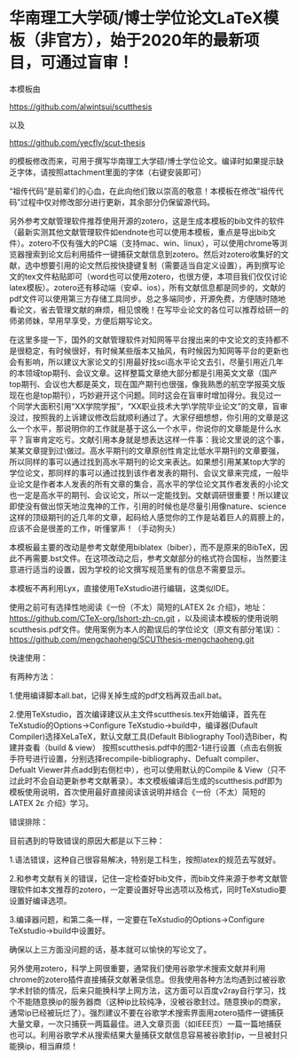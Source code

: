 # 华南理工大学硕/博士学位论文LaTeX模板（非官方），始于2020年的最新项目，可通过盲审！

本模板由 

https://github.com/alwintsui/scutthesis 

以及 

https://github.com/yecfly/scut-thesis 

的模板修改而来，可用于撰写华南理工大学硕/博士学位论文。编译时如果提示缺乏字体，请按照attachment里面的字体（右键安装即可）

“祖传代码”是前辈们的心血，在此向他们致以崇高的敬意！本模板在修改“祖传代码”过程中仅对修改部分进行更新，其余部分仍保留源代码。

另外参考文献管理软件推荐使用开源的zotero，这是生成本模板的bib文件的软件（最新实测其他文献管理软件如endnote也可以使用本模板，重点是导出bib文件）。zotero不仅有强大的PC端（支持mac、win、linux），可以使用chrome等浏览器搜索到论文后利用插件一键捕获文献信息到zotero。然后对zotero收集好的文献，选中想要引用的论文然后按快捷键复制（需要适当自定义设置），再到撰写论文的tex文件粘贴即可（word也可以使用zotero，也很方便，本项目我们仅仅讨论latex模板）。zotero还有移动端（安卓、ios），所有文献信息都是同步的，文献的pdf文件可以使用第三方存储工具同步。总之多端同步，开源免费，方便随时随地看论文，省去管理文献的麻烦，相见恨晚！在写毕业论文的各位可以推荐给研一的师弟师妹，早用早享受，方便后期写论文。

在这里多提一下，国外的文献管理软件对知网等平台搜出来的中文论文的支持都不是很稳定，有时候很好，有时候某些版本又抽风，有时候因为知网等平台的更新也会有影响，所以建议大家论文的引用最好找sci高水平论文去引，尽量引用近几年的本领域top期刊、会议文章。这样整篇文章绝大部分都是引用英文文章（国产top期刊、会议也大都是英文，现在国产期刊也很强，像我熟悉的航空学报英文版现在也是top期刊），巧妙避开这个问题。同时这会在盲审时增加得分。我见过一个同学大面积引用“XX学院学报”，“XX职业技术大学\学院毕业论文”的文章，盲审没过，按照我的上诉建议修改后就顺利通过了。大家仔细想想，你引用的文章是这么一个水平，那说明你的工作就是基于这么一个水平，你说你的文章能是什么水平？盲审肯定吃亏。文献引用本身就是想表达这样一件事：我论文里说的这个事，某某文章提到过\做过。高水平期刊的文章原创性肯定比低水平期刊的文章要强，所以同样的事可以通过找到高水平期刊的论文来表达。如果想引用某某top大学的学位论文，那同样的事可以通过找到该作者发表的期刊、会议文章来完成，一般毕业论文是作者本人发表的所有文章的集合，高水平的学位论文其作者发表的小论文也一定是高水平的期刊、会议论文，所以一定能找到。文献调研很重要！所以建议即使没有做出惊天地泣鬼神的工作，引用的时候也是尽量引用像nature、science这样的顶级期刊的近几年的文章，起码给人感觉你的工作是站着巨人的肩膀上的，应该不会是很差的工作，听懂掌声！（手动狗头）

本模板最主要的改动是参考文献使用biblatex（biber），而不是原来的BibTeX，因此不再需要.bst文件。在这项改动之后，参考文献部分的格式符合国标，当然要注意进行适当的设置，因为学校的论文撰写规范里有的信息不需要显示。

本模板不再利用Lyx，直接使用TeXstudio进行编辑，这类似IDE。

使用之前可有选择性地阅读《一份（不太）简短的LATEX 2ε 介绍》，地址：https://github.com/CTeX-org/lshort-zh-cn.git ，以及阅读本模板的使用说明scutthesis.pdf文件。使用案例为本人的勘误后的学位论文（原文有部分笔误）：https://github.com/mengchaoheng/SCUTthesis-mengchaoheng.git

快速使用：

有两种方法：

1.使用编译脚本all.bat，记得关掉生成的pdf文档再双击all.bat。

2.使用TeXstudio，首次编译建议从主文件scutthesis.tex开始编译，首先在TeXstudio的Options->Configure TeXstudio->build中，编译器(Dufault Compiler)选择XeLaTeX，默认文献工具(Default Bibliography Tool)选Biber，构建并查看（build & view） 按照scutthesis.pdf中的图2-1进行设置（点击右侧扳手符号进行设置，分别选择recompile-bibliography、Defualt compiler、Defualt Viewer并点add到右侧栏中），也可以使用默认的Compile & View（只不过此时不会自动更新参考文献著录）。本文模板编译后生成的scutthesis.pdf即为模板使用说明，首次使用最好直接阅读该说明并结合《一份（不太）简短的LATEX 2ε 介绍》学习。

错误排除：

目前遇到的导致错误的原因大都是以下三种：

1.语法错误，这种自己很容易解决，特别是工科生，按照latex的规范去写就好。

2.和参考文献有关的错误，记住一定检查好bib文件，而bib文件来源于参考文献管理软件如本文推荐的zotero，一定要设置好导出选项以及格式，同时TeXstudio要设置好编译选项。

3.编译器问题，和第二条一样，一定要在TeXstudio的Options->Configure TeXstudio->build中设置好。

确保以上三方面没问题的话，基本就可以愉快的写论文了。

另外使用zotero，科学上网很重要，通常我们使用谷歌学术搜索文献并利用chrome的zotero插件直接捕获文献著录信息。但我使用各种方法均遇到过被谷歌学术封锁的情况，后来只能换科学上网方法，这方面可以百度v2ray自行学习，找个不能随意换ip的服务器商（这种ip比较纯净，没被谷歌封过。随意换ip的商家，通常ip已经被玩烂了）。强烈建议不要在谷歌学术搜索界面用zotero插件一键捕获大量文章，一次只捕获一两篇最佳。进入文章页面（如IEEE页）一篇一篇地捕获也可以。利用谷歌学术从搜索结果大量捕获文献信息容易被谷歌封ip，一旦被封只能换ip，相当麻烦！
